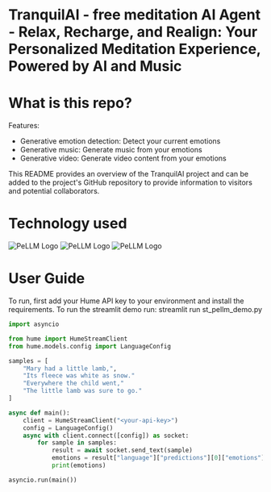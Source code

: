 # TranquilAI - free meditation AI Agent - Relax, Recharge, and Realign: Your Personalized Meditation Experience, Powered by AI and Music

# What is this repo?
Features:
- Generative emotion detection: Detect your current emotions
- Generative music: Generate music from your emotions
- Generative video: Generate video content from your emotions

This README provides an overview of the TranquilAI project and can be added to the project's GitHub repository to provide information to visitors and potential collaborators.

# Technology used

![PeLLM Logo](https://media.licdn.com/dms/image/C560BAQFk_yGavzSPgw/company-logo_200_200/0/1617661228001/hume_ai_logo?e=2147483647&v=beta&t=qczNgjXGUOfy5BrkX9holZ2XXeU4aNzikHVJHhuX7_c)
![PeLLM Logo](https://cdn.mos.cms.futurecdn.net/aSiEWj4bvEGBvUMs9tyXyW.png)
![PeLLM Logo](https://www.thesoftwarereport.com/wp-content/uploads/2023/09/Hugging-Face2.png)

# User Guide
To run, first add your Hume API key to your environment and install the requirements. To run the streamlit demo run: streamlit run st_pellm_demo.py

```python
import asyncio

from hume import HumeStreamClient
from hume.models.config import LanguageConfig

samples = [
    "Mary had a little lamb,",
    "Its fleece was white as snow."
    "Everywhere the child went,"
    "The little lamb was sure to go."
]

async def main():
    client = HumeStreamClient("<your-api-key>")
    config = LanguageConfig()
    async with client.connect([config]) as socket:
        for sample in samples:
            result = await socket.send_text(sample)
            emotions = result["language"]["predictions"][0]["emotions"]
            print(emotions)

asyncio.run(main())
